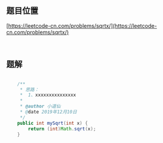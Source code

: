 ## 题目位置

[https://leetcode-cn.com/problems/sqrtx/](https://leetcode-cn.com/problems/sqrtx/)

<br/>

## 题解

```java

    /**
     * 思路：
     *  1、xxxxxxxxxxxxxxx
     *
     * @author 小道仙
     * @date 2019年12月10日
     */
    public int mySqrt(int x) {
        return (int)Math.sqrt(x);
    }

```